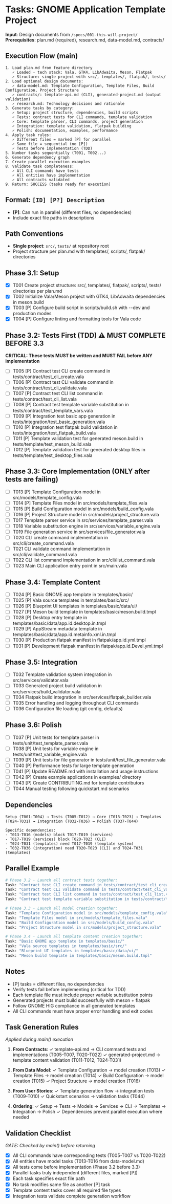 # Tasks: GNOME Application Template Project

**Input**: Design documents from `/specs/001-this-will-project/`
**Prerequisites**: plan.md (required), research.md, data-model.md, contracts/

## Execution Flow (main)
```
1. Load plan.md from feature directory
   ✓ Loaded - tech stack: Vala, GTK4, LibAdwaita, Meson, Flatpak
   ✓ Structure: single project with src/, templates/, flatpak/, tests/
2. Load optional design documents:
   ✓ data-model.md: Template Configuration, Template Files, Build Configuration, Project Structure
   ✓ contracts/: template-api.md (CLI), generated-project.md (output validation)
   ✓ research.md: Technology decisions and rationale
3. Generate tasks by category:
   ✓ Setup: project structure, dependencies, build scripts
   ✓ Tests: contract tests for CLI commands, template validation
   ✓ Core: template parser, CLI commands, project generation
   ✓ Integration: template validation, flatpak building
   ✓ Polish: documentation, examples, performance
4. Apply task rules:
   ✓ Different files = marked [P] for parallel
   ✓ Same file = sequential (no [P])
   ✓ Tests before implementation (TDD)
5. Number tasks sequentially (T001, T002...)
6. Generate dependency graph
7. Create parallel execution examples
8. Validate task completeness:
   ✓ All CLI commands have tests
   ✓ All entities have implementation
   ✓ All contracts validated
9. Return: SUCCESS (tasks ready for execution)
```

## Format: `[ID] [P?] Description`
- **[P]**: Can run in parallel (different files, no dependencies)
- Include exact file paths in descriptions

## Path Conventions
- **Single project**: `src/`, `tests/` at repository root
- Project structure per plan.md with templates/, scripts/, flatpak/ directories

## Phase 3.1: Setup
- [x] T001 Create project structure: src/, templates/, flatpak/, scripts/, tests/ directories per plan.md
- [x] T002 Initialize Vala/Meson project with GTK4, LibAdwaita dependencies in meson.build
- [x] T003 [P] Configure build script in scripts/build.sh with --dev and production modes
- [x] T004 [P] Configure linting and formatting tools for Vala code

## Phase 3.2: Tests First (TDD) ⚠️ MUST COMPLETE BEFORE 3.3
**CRITICAL: These tests MUST be written and MUST FAIL before ANY implementation**
- [ ] T005 [P] Contract test CLI create command in tests/contract/test_cli_create.vala
- [ ] T006 [P] Contract test CLI validate command in tests/contract/test_cli_validate.vala
- [ ] T007 [P] Contract test CLI list command in tests/contract/test_cli_list.vala
- [ ] T008 [P] Contract test template variable substitution in tests/contract/test_template_vars.vala
- [ ] T009 [P] Integration test basic app generation in tests/integration/test_basic_generation.vala
- [ ] T010 [P] Integration test flatpak build validation in tests/integration/test_flatpak_build.vala
- [ ] T011 [P] Template validation test for generated meson.build in tests/template/test_meson_build.vala
- [ ] T012 [P] Template validation test for generated desktop files in tests/template/test_desktop_files.vala

## Phase 3.3: Core Implementation (ONLY after tests are failing)
- [ ] T013 [P] Template Configuration model in src/models/template_config.vala
- [ ] T014 [P] Template Files model in src/models/template_files.vala
- [ ] T015 [P] Build Configuration model in src/models/build_config.vala
- [ ] T016 [P] Project Structure model in src/models/project_structure.vala
- [ ] T017 Template parser service in src/services/template_parser.vala
- [ ] T018 Variable substitution engine in src/services/variable_engine.vala
- [ ] T019 File generation service in src/services/file_generator.vala
- [ ] T020 CLI create command implementation in src/cli/create_command.vala
- [ ] T021 CLI validate command implementation in src/cli/validate_command.vala
- [ ] T022 CLI list command implementation in src/cli/list_command.vala
- [ ] T023 Main CLI application entry point in src/main.vala

## Phase 3.4: Template Content
- [ ] T024 [P] Basic GNOME app template in templates/basic/
- [ ] T025 [P] Vala source templates in templates/basic/src/
- [ ] T026 [P] Blueprint UI templates in templates/basic/data/ui/
- [ ] T027 [P] Meson build template in templates/basic/meson.build.tmpl
- [ ] T028 [P] Desktop entry template in templates/basic/data/app.id.desktop.in.tmpl
- [ ] T029 [P] AppStream metadata template in templates/basic/data/app.id.metainfo.xml.in.tmpl
- [ ] T030 [P] Production flatpak manifest in flatpak/app.id.yml.tmpl
- [ ] T031 [P] Development flatpak manifest in flatpak/app.id.Devel.yml.tmpl

## Phase 3.5: Integration
- [ ] T032 Template validation system integration in src/services/validator.vala
- [ ] T033 Generated project build validation in src/services/build_validator.vala
- [ ] T034 Flatpak build integration in src/services/flatpak_builder.vala
- [ ] T035 Error handling and logging throughout CLI commands
- [ ] T036 Configuration file loading (git config, defaults)

## Phase 3.6: Polish
- [ ] T037 [P] Unit tests for template parser in tests/unit/test_template_parser.vala
- [ ] T038 [P] Unit tests for variable engine in tests/unit/test_variable_engine.vala
- [ ] T039 [P] Unit tests for file generator in tests/unit/test_file_generator.vala
- [ ] T040 [P] Performance tests for large template generation
- [ ] T041 [P] Update README.md with installation and usage instructions
- [ ] T042 [P] Create example applications in examples/ directory
- [ ] T043 [P] Create CONTRIBUTING.md for template contributors
- [ ] T044 Manual testing following quickstart.md scenarios

## Dependencies
```
Setup (T001-T004) → Tests (T005-T012) → Core (T013-T023) → Templates (T024-T031) → Integration (T032-T036) → Polish (T037-T044)

Specific dependencies:
- T013-T016 (models) block T017-T019 (services)
- T017-T019 (services) block T020-T023 (CLI)
- T024-T031 (templates) need T017-T019 (template system)
- T032-T036 (integration) need T020-T023 (CLI) and T024-T031 (templates)
```

## Parallel Example
```bash
# Phase 3.2 - Launch all contract tests together:
Task: "Contract test CLI create command in tests/contract/test_cli_create.vala"
Task: "Contract test CLI validate command in tests/contract/test_cli_validate.vala"
Task: "Contract test CLI list command in tests/contract/test_cli_list.vala"
Task: "Contract test template variable substitution in tests/contract/test_template_vars.vala"

# Phase 3.3 - Launch all model creation together:
Task: "Template Configuration model in src/models/template_config.vala"
Task: "Template Files model in src/models/template_files.vala"
Task: "Build Configuration model in src/models/build_config.vala"
Task: "Project Structure model in src/models/project_structure.vala"

# Phase 3.4 - Launch all template content creation together:
Task: "Basic GNOME app template in templates/basic/"
Task: "Vala source templates in templates/basic/src/"
Task: "Blueprint UI templates in templates/basic/data/ui/"
Task: "Meson build template in templates/basic/meson.build.tmpl"
```

## Notes
- [P] tasks = different files, no dependencies
- Verify tests fail before implementing (critical for TDD)
- Each template file must include proper variable substitution points
- Generated projects must build successfully with meson + flatpak
- Follow GNOME HIG compliance in all generated templates
- All CLI commands must have proper error handling and exit codes

## Task Generation Rules
*Applied during main() execution*

1. **From Contracts**:
   ✓ template-api.md → CLI command tests and implementations (T005-T007, T020-T022)
   ✓ generated-project.md → template content validation (T011-T012, T024-T031)

2. **From Data Model**:
   ✓ Template Configuration → model creation (T013)
   ✓ Template Files → model creation (T014)
   ✓ Build Configuration → model creation (T015)
   ✓ Project Structure → model creation (T016)

3. **From User Stories**:
   ✓ Template generation flow → integration tests (T009-T010)
   ✓ Quickstart scenarios → validation tasks (T044)

4. **Ordering**:
   ✓ Setup → Tests → Models → Services → CLI → Templates → Integration → Polish
   ✓ Dependencies prevent parallel execution where needed

## Validation Checklist
*GATE: Checked by main() before returning*

- [x] All CLI commands have corresponding tests (T005-T007 vs T020-T022)
- [x] All entities have model tasks (T013-T016 from data-model.md)
- [x] All tests come before implementation (Phase 3.2 before 3.3)
- [x] Parallel tasks truly independent (different files, marked [P])
- [x] Each task specifies exact file path
- [x] No task modifies same file as another [P] task
- [x] Template content tasks cover all required file types
- [x] Integration tests validate complete generation workflow